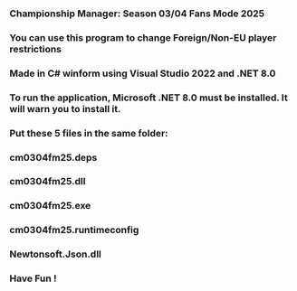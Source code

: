 ###
### Championship Manager: Season 03/04 Fans Mode 2025
###
### You can use this program to change Foreign/Non-EU player restrictions
###
### Made in C# winform using Visual Studio 2022 and .NET 8.0
### To run the application, Microsoft .NET 8.0 must be installed. It will warn you to install it.
###
### Put these 5 files in the same folder: 
### 
### cm0304fm25.deps
### cm0304fm25.dll
### cm0304fm25.exe
### cm0304fm25.runtimeconfig
### Newtonsoft.Json.dll
###
### Have Fun !
